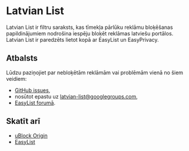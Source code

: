 # Latvian List

Latvian List ir filtru saraksts, kas tīmekļa pārlūku reklāmu bloķēšanas papildinājumiem nodrošina iespēju bloķēt reklāmas latviešu portālos. Latvian List ir paredzēts lietot kopā ar EasyList un EasyPrivacy.

## Atbalsts
Lūdzu paziņojiet par nebloķētām reklāmām vai problēmām vienā no šiem veidiem:

* [GitHub issues](https://github.com/Latvian-List/adblock-latvian/issues),
* nosūtot epastu uz [latvian-list@googlegroups.com](mailto://latvian-list@googlegroups.com),
* [EasyList forumā](https://forums.lanik.us/viewforum.php?f=99 "Latvian List - EasyList Forum").

## Skatīt arī
 * [uBlock Origin](https://github.com/gorhill/uBlock)
 * [EasyList](https://easylist.to/)
